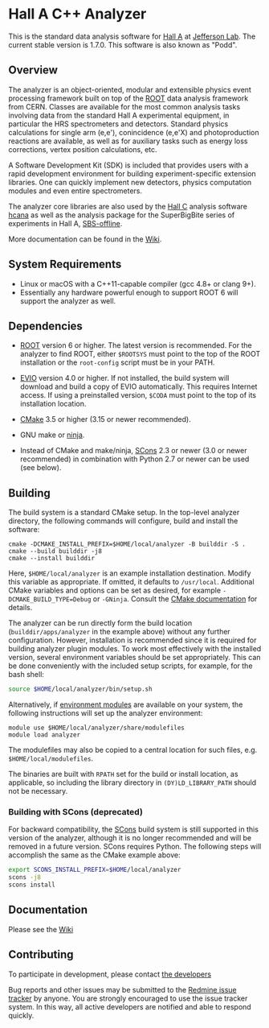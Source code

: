 Hall A C++ Analyzer
===================

This is the standard data analysis software for
[Hall A](http://hallaweb.jlab.org/) at [Jefferson Lab](https://www.jlab.org).
The current stable version is 1.7.0.
This software is also known as "Podd".

Overview
--------
The analyzer is an object-oriented, modular and extensible
physics event processing framework built on top of the
[ROOT](https://root.cern) data analysis framework from CERN.
Classes are available for the most common analysis tasks
involving data from the standard Hall A experimental equipment, in
particular the HRS spectrometers and detectors. Standard physics
calculations for single arm (e,e'), conincidence (e,e'X) and
photoproduction reactions are available, as well as for auxiliary
tasks such as energy loss corrections, vertex position calculations,
etc.

A Software Development Kit (SDK) is included that provides users with a
rapid development environment for building experiment-specific extension
libraries. One can quickly implement new detectors, physics computation
modules and even entire spectrometers.

The analyzer core libraries are also used by the 
[Hall C](https://www.jlab.org/Hall-C/) analysis software
[hcana](https://github.com/JeffersonLab/hcana) as well as the
analysis package for the SuperBigBite series of experiments
in Hall A,
[SBS-offline](https://github.com/JeffersonLab/SBS-offline).

More documentation can be found in the 
[Wiki](https://redmine.jlab.org/projects/podd/wiki/).

System Requirements
-------------------
* Linux or macOS with a C++11-capable compiler (gcc 4.8+ or clang 9+).
* Essentially any hardware powerful enough to support ROOT 6 will
  support the analyzer as well.

Dependencies
------------
* [ROOT](https://root.cern.ch) version 6 or higher. The latest version
  is recommended. For the analyzer to find ROOT,
  either `$ROOTSYS` must point to the top of the ROOT installation
  or the `root-config` script must be in your PATH.

* [EVIO](https://coda.jlab.org/drupal/content/event-io-evio) version 4.0
  or higher. If not installed, the build system will download and build
  a copy of EVIO automatically. This requires Internet access.
  If using a preinstalled version, `$CODA` must point to the top of its
  installation location.

* [CMake](https://cmake.org) 3.5 or higher (3.15 or newer recommended). 

* GNU make or [ninja](https://ninja-build.org/).

* Instead of CMake and make/ninja, [SCons](https://scons.org) 2.3 or newer
  (3.0 or newer recommended) in combination with Python 2.7 or newer
  can be used (see below).
  
Building
--------
The build system is a standard CMake setup. In the top-level analyzer
directory, the following commands will configure, build and install 
the software:

```shell
cmake -DCMAKE_INSTALL_PREFIX=$HOME/local/analyzer -B builddir -S .
cmake --build builddir -j8
cmake --install builddir
```

Here, `$HOME/local/analyzer` is an example installation destination.
Modify this variable as appropriate. If omitted, it defaults to `/usr/local`.
Additional CMake variables and options can be set as desired, for example
`-DCMAKE_BUILD_TYPE=Debug` or `-GNinja`. Consult the 
[CMake documentation](https://cmake.org/cmake/help/latest/index.html)
for details.

The analyzer can be run directly form the build location
(`builddir/apps/analyzer` in the example above) without any further 
configuration. However, installation is recommended since it is required for
building analyzer plugin modules. To work most effectively with the installed version,
several environment variables should be set appropriately. This can be done
conveniently with the included setup scripts, for example, for the bash shell:

```bash
source $HOME/local/analyzer/bin/setup.sh
```

Alternatively, if [environment modules](http://modules.sourceforge.net)
are available on your system, the following instructions will set up the
analyzer environment:

```shell
module use $HOME/local/analyzer/share/modulefiles
module load analyzer
```

The modulefiles may also be copied to a central location for such files, e.g.
`$HOME/local/modulefiles`.

The binaries are built with `RPATH` set for the build or install location, as
applicable, so including the library directory in `(DY)LD_LIBRARY_PATH` should 
not be necessary.

### Building with SCons (deprecated)

For backward compatibility, the [SCons](https://scons.org) build system is 
still supported in this version of the analyzer, although it is no longer
recommended and will be removed in a future version. SCons requires Python. 
The following steps will accomplish the same as the CMake example above:

```bash
export SCONS_INSTALL_PREFIX=$HOME/local/analyzer
scons -j8
scons install
```

Documentation
-------------
Please see the [Wiki](https://redmine.jlab.org/projects/podd/wiki/) 

Contributing
------------
To participate in development, please contact
[the developers](https://redmine.jlab.org/projects/podd/)

Bug reports and other issues may be submitted to the
[Redmine issue tracker](https://redmine.jlab.org/projects/podd/issues/)
by anyone. You are strongly encouraged to use the issue tracker system.
In this way, all active developers are notified and able to respond quickly.
